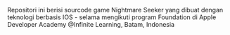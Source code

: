 Repositori ini berisi sourcode game Nightmare Seeker yang dibuat dengan teknologi berbasis IOS - selama mengikuti program Foundation di Apple Developer Academy @Infinite Learning, Batam, Indonesia
